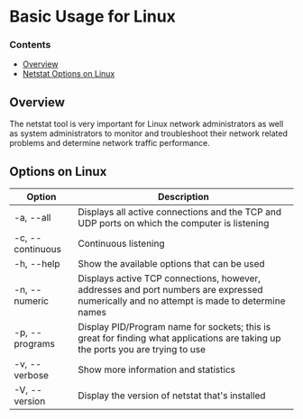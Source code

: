 # Basic Usage for Linux
<!--TOC_START-->
### Contents
- [Overview](#overview)
- [Netstat Options on Linux](#netstat-options-on-linux)

<!--TOC_END-->
## Overview
The netstat tool is very important for Linux network administrators as well as system administrators to monitor and troubleshoot their network related problems and determine network traffic performance.
## Options on Linux
|Option|Description|
|----------|--------------|
|-a, --all|Displays all active connections and the TCP and UDP ports on which the computer is listening|
|-c, --continuous|Continuous listening|
|-h, --help|Show the available options that can be used|
|-n, --numeric|Displays active TCP connections, however, addresses and port numbers are expressed numerically and no attempt is made to determine names|
|-p, --programs|Display PID/Program name for sockets; this is great for finding what applications are taking up the ports you are trying to use |
|-v, --verbose|Show more information and statistics|
|-V, --version|Display the version of netstat that's installed|
